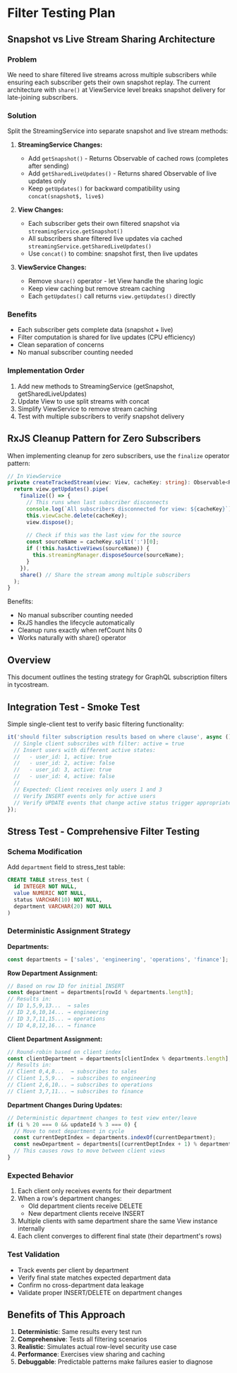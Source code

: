 # Filter Testing Plan

## Snapshot vs Live Stream Sharing Architecture

### Problem
We need to share filtered live streams across multiple subscribers while ensuring each subscriber gets their own snapshot replay. The current architecture with `share()` at ViewService level breaks snapshot delivery for late-joining subscribers.

### Solution
Split the StreamingService into separate snapshot and live stream methods:

1. **StreamingService Changes:**
   - Add `getSnapshot()` - Returns Observable of cached rows (completes after sending)
   - Add `getSharedLiveUpdates()` - Returns shared Observable of live updates only
   - Keep `getUpdates()` for backward compatibility using `concat(snapshot$, live$)`

2. **View Changes:**
   - Each subscriber gets their own filtered snapshot via `streamingService.getSnapshot()`
   - All subscribers share filtered live updates via cached `streamingService.getSharedLiveUpdates()`
   - Use `concat()` to combine: snapshot first, then live updates

3. **ViewService Changes:**
   - Remove `share()` operator - let View handle the sharing logic
   - Keep view caching but remove stream caching
   - Each `getUpdates()` call returns `view.getUpdates()` directly

### Benefits
- Each subscriber gets complete data (snapshot + live)
- Filter computation is shared for live updates (CPU efficiency)
- Clean separation of concerns
- No manual subscriber counting needed

### Implementation Order
1. Add new methods to StreamingService (getSnapshot, getSharedLiveUpdates)
2. Update View to use split streams with concat
3. Simplify ViewService to remove stream caching
4. Test with multiple subscribers to verify snapshot delivery

## RxJS Cleanup Pattern for Zero Subscribers

When implementing cleanup for zero subscribers, use the `finalize` operator pattern:

```typescript
// In ViewService
private createTrackedStream(view: View, cacheKey: string): Observable<RowUpdateEvent> {
  return view.getUpdates().pipe(
    finalize(() => {
      // This runs when last subscriber disconnects
      console.log(`All subscribers disconnected for view: ${cacheKey}`);
      this.viewCache.delete(cacheKey);
      view.dispose();
      
      // Check if this was the last view for the source
      const sourceName = cacheKey.split(':')[0];
      if (!this.hasActiveViews(sourceName)) {
        this.streamingManager.disposeSource(sourceName);
      }
    }),
    share() // Share the stream among multiple subscribers
  );
}
```

Benefits:
- No manual subscriber counting needed
- RxJS handles the lifecycle automatically
- Cleanup runs exactly when refCount hits 0
- Works naturally with share() operator

## Overview

This document outlines the testing strategy for GraphQL subscription filters in tycostream.

## Integration Test - Smoke Test

Simple single-client test to verify basic filtering functionality:

```typescript
it('should filter subscription results based on where clause', async () => {
  // Single client subscribes with filter: active = true
  // Insert users with different active states:
  //   - user_id: 1, active: true
  //   - user_id: 2, active: false
  //   - user_id: 3, active: true
  //   - user_id: 4, active: false
  // 
  // Expected: Client receives only users 1 and 3
  // Verify INSERT events only for active users
  // Verify UPDATE events that change active status trigger appropriate INSERT/DELETE
});
```

## Stress Test - Comprehensive Filter Testing

### Schema Modification

Add `department` field to stress_test table:
```sql
CREATE TABLE stress_test (
  id INTEGER NOT NULL,
  value NUMERIC NOT NULL,
  status VARCHAR(10) NOT NULL,
  department VARCHAR(20) NOT NULL
)
```

### Deterministic Assignment Strategy

**Departments:**
```typescript
const departments = ['sales', 'engineering', 'operations', 'finance'];
```

**Row Department Assignment:**
```typescript
// Based on row ID for initial INSERT
const department = departments[rowId % departments.length];
// Results in:
// ID 1,5,9,13...  → sales
// ID 2,6,10,14... → engineering  
// ID 3,7,11,15... → operations
// ID 4,8,12,16... → finance
```

**Client Department Assignment:**
```typescript
// Round-robin based on client index
const clientDepartment = departments[clientIndex % departments.length];
// Results in:
// Client 0,4,8...  → subscribes to sales
// Client 1,5,9...  → subscribes to engineering
// Client 2,6,10... → subscribes to operations
// Client 3,7,11... → subscribes to finance
```

**Department Changes During Updates:**
```typescript
// Deterministic department changes to test view enter/leave
if (i % 20 === 0 && updateId % 3 === 0) {
  // Move to next department in cycle
  const currentDeptIndex = departments.indexOf(currentDepartment);
  const newDepartment = departments[(currentDeptIndex + 1) % departments.length];
  // This causes rows to move between client views
}
```

### Expected Behavior

1. Each client only receives events for their department
2. When a row's department changes:
   - Old department clients receive DELETE
   - New department clients receive INSERT
3. Multiple clients with same department share the same View instance internally
4. Each client converges to different final state (their department's rows)

### Test Validation

- Track events per client by department
- Verify final state matches expected department data
- Confirm no cross-department data leakage
- Validate proper INSERT/DELETE on department changes

## Benefits of This Approach

1. **Deterministic**: Same results every test run
2. **Comprehensive**: Tests all filtering scenarios
3. **Realistic**: Simulates actual row-level security use case
4. **Performance**: Exercises view sharing and caching
5. **Debuggable**: Predictable patterns make failures easier to diagnose